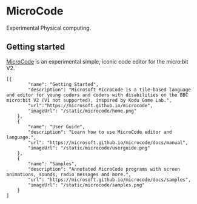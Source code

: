 # MicroCode

Experimental Physical computing.

## Getting started

[MicroCode](https://aka.ms/m9) is an experimental simple, iconic code editor for the micro:bit V2.

```codecard
[{
        "name": "Getting Started",
        "description": "Microsoft MicroCode is a tile-based language and editor for young coders and coders with disabilities on the BBC micro:bit V2 (V1 not supported), inspired by Kodu Game Lab.",
        "url":"https://microsoft.github.io/microcode",
        "imageUrl": "/static/microcode/home.png"
    },
    {
        "name": "User Guide",
        "description": "Learn how to use MicroCode editor and language.",
        "url": "https://microsoft.github.io/microcode/docs/manual",
        "imageUrl": "/static/microcode/userguide.png"
    },
    {
        "name": "Samples",
        "description": "Annotated MicroCode programs with screen animations, sounds, radio messages and more.",
        "url": "https://microsoft.github.io/microcode/docs/samples",
        "imageUrl": "/static/microcode/samples.png"
    }
]
```
